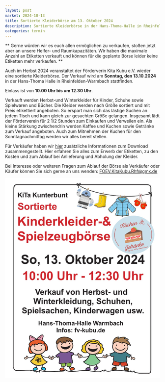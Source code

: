 ```yaml
---
layout: post
market: 2024-10-13
title: Sortierte Kleiderbörse am 13. Oktober 2024
description: Sortierte Kleiderbörse in der Hans-Thoma-Halle in Rheinfelden/Warmbach am 13. Oktober 2024
categories: termin
---
```

** Gerne würden wir es euch allen ermöglichen zu verkaufen, stoßen jetzt aber an unsere Helfer- und Raumkapazitäten.
Wir haben die maximale Anzahl an Etiketten verkauft und können für die geplante Börse leider keine Etiketten mehr verkaufen. **

Auch im Herbst 2024 veranstaltet der Förderverin Kita Kubu e.V. wieder eine sortierte Kleiderbörse.
Der Verkauf wird am **Sonntag, den 13.10.2024** in der Hans-Thoma Halle in Rheinfelden-Warmbach stattfinden.

Einlass ist von **10.00 Uhr bis um 12.30 Uhr**. 

Verkauft werden Herbst-und Winterkleider für Kinder, Schuhe sowie Spielwaren und Bücher.
Die Kleider werden nach Größe sortiert und mit Preis etikettiert angeboten. 
So erspart man sich das lästige Suchen an jedem Tisch und kann gleich zur gesuchten Größe gelangen. 
Insgesamt lädt der Förderverein für 2 1/2 Stunden zum Einkaufen und Verweilen ein. 
Als kleine Stärkung zwischendrin werden Kaffee und Kuchen sowie Getränke zum Verkauf angeboten. 
Auch zum Mitnehmen der Kuchen für den Sonntagnachmittag werden wir alles bereit stellen.

Für Verkäufer haben wir [hier](/docs/202410_Allgemeine_Verkäuferinfo.pdf) zusätzliche Informationen zum Download zusammengestellt. 
Hier erfahren Sie alles zum Erwerb der Etiketten, zu den Kosten und zum Ablauf bei Anlieferung und Abholung der Kleider.

Bei Interesse oder weiteren Fragen zum Ablauf der Börse als Verkäufer oder Käufer können Sie sich gerne an uns wenden:
<FOEV.KitaKubu.Rhf@gmx.de>

![Sortierte Kleidung](/images/102024_Plakat.png)
